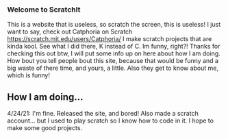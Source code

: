 ### Welcome to ScratchIt
This is a website that is useless, so scratch the screen, this is useless!
I just want to say, check out Catphoria on Scratch
https://scratch.mit.edu/users/Catphoria/
I make scratch projects that are kinda kool. See what I did there, K instead of C. Im funny, right?! Thanks for checking this out btw, I will put some info up on here about how I am doing. How bout you tell people bout this site, because that would be funny and a big waste of there time, and yours, a little. Also they get to know about me, which is funny!
## How I am doing...
4/24/21:
I'm fine. Released the site, and bored! Also made a scratch account... but I used to play scratch so I know how to code in it. I hope to make some good projects.
